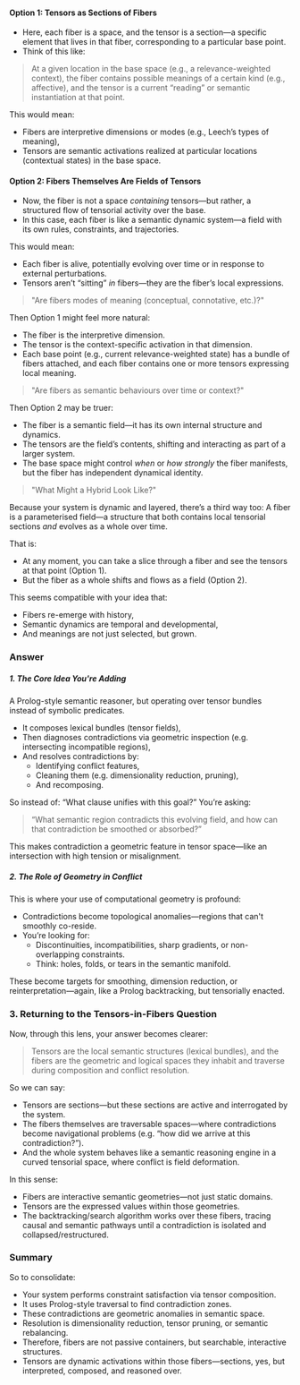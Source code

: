 #### Option 1: Tensors as Sections of Fibers

- Here, each fiber is a space, and the tensor is a section—a specific element that lives in that fiber, corresponding to a particular base point.
- Think of this like:

> At a given location in the base space (e.g., a relevance-weighted context), the fiber contains possible meanings of a certain kind (e.g., affective), and the tensor is a current “reading” or semantic instantiation at that point.

This would mean:
- Fibers are interpretive dimensions or modes (e.g., Leech’s types of meaning),
- Tensors are semantic activations realized at particular locations (contextual states) in the base space.

#### Option 2: Fibers Themselves Are Fields of Tensors
- Now, the fiber is not a space _containing_ tensors—but rather, a structured flow of tensorial activity over the base.
- In this case, each fiber is like a semantic dynamic system—a field with its own rules, constraints, and trajectories.

This would mean:
- Each fiber is alive, potentially evolving over time or in response to external perturbations.
- Tensors aren’t “sitting” _in_ fibers—they are the fiber’s local expressions.

> "Are fibers modes of meaning (conceptual, connotative, etc.)?"

Then Option 1 might feel more natural:
- The fiber is the interpretive dimension.
- The tensor is the context-specific activation in that dimension.
- Each base point (e.g., current relevance-weighted state) has a bundle of fibers attached, and each fiber contains one or more tensors expressing local meaning.

> "Are fibers as semantic behaviours over time or context?"

Then Option 2 may be truer:
- The fiber is a semantic field—it has its own internal structure and dynamics.
- The tensors are the field’s contents, shifting and interacting as part of a larger system.
- The base space might control _when_ or _how strongly_ the fiber manifests, but the fiber has independent dynamical identity.

> "What Might a Hybrid Look Like?"

Because your system is dynamic and layered, there’s a third way too:
A fiber is a parameterised field—a structure that both contains local tensorial sections _and_ evolves as a whole over time.

That is:
- At any moment, you can take a slice through a fiber and see the tensors at that point (Option 1).
- But the fiber as a whole shifts and flows as a field (Option 2).

This seems compatible with your idea that:
- Fibers re-emerge with history,
- Semantic dynamics are temporal and developmental,
- And meanings are not just selected, but grown.
### Answer
#####  1. The Core Idea You're Adding
 A Prolog-style semantic reasoner, but operating over tensor bundles instead of symbolic predicates.

- It composes lexical bundles (tensor fields),
- Then diagnoses contradictions via geometric inspection (e.g. intersecting incompatible regions),
- And resolves contradictions by:
    - Identifying conflict features,
    - Cleaning them (e.g. dimensionality reduction, pruning),
    - And recomposing.

So instead of:
 “What clause unifies with this goal?”
You’re asking:
 >“What semantic region contradicts this evolving field, and how can that contradiction be smoothed or absorbed?”

This makes contradiction a geometric feature in tensor space—like an intersection with high tension or misalignment.

#####  2. The Role of Geometry in Conflict
This is where your use of computational geometry is profound:
- Contradictions become topological anomalies—regions that can't smoothly co-reside.
- You’re looking for:
    - Discontinuities, incompatibilities, sharp gradients, or non-overlapping constraints.
    - Think: holes, folds, or tears in the semantic manifold.

These become targets for smoothing, dimension reduction, or reinterpretation—again, like a Prolog backtracking, but tensorially enacted.
###  3. Returning to the Tensors-in-Fibers Question
Now, through this lens, your answer becomes clearer:
> Tensors are the local semantic structures (lexical bundles), and the fibers are the geometric and logical spaces they inhabit and traverse during composition and conflict resolution.

So we can say:
- Tensors are sections—but these sections are active and interrogated by the system.
- The fibers themselves are traversable spaces—where contradictions become navigational problems (e.g. “how did we arrive at this contradiction?”).
- And the whole system behaves like a semantic reasoning engine in a curved tensorial space, where conflict is field deformation.

In this sense:
- Fibers are interactive semantic geometries—not just static domains.
- Tensors are the expressed values within those geometries.
- The backtracking/search algorithm works over these fibers, tracing causal and semantic pathways until a contradiction is isolated and collapsed/restructured.

###  Summary
So to consolidate:
- Your system performs constraint satisfaction via tensor composition.
- It uses Prolog-style traversal to find contradiction zones.
- These contradictions are geometric anomalies in semantic space.
- Resolution is dimensionality reduction, tensor pruning, or semantic rebalancing.
- Therefore, fibers are not passive containers, but searchable, interactive structures.
- Tensors are dynamic activations within those fibers—sections, yes, but interpreted, composed, and reasoned over.